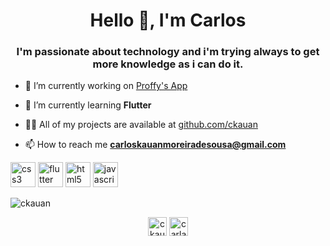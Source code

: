 <h1 align="center">Hello 👋, I'm Carlos</h1>
<h3 align="center">I'm passionate about technology and i'm trying always to get more knowledge as i can do it.</h3>

- 🔭 I’m currently working on [Proffy's App](https://github.com/cKauan/Proffy)

- 🌱 I’m currently learning **Flutter**

- 👨‍💻 All of my projects are available at [github.com/ckauan](github.com/ckauan)

- 📫 How to reach me **carloskauanmoreiradesousa@gmail.com**

<p align="left"><img src="https://devicons.github.io/devicon/devicon.git/icons/css3/css3-original-wordmark.svg" alt="css3" width="40" height="40"/> <img src="https://www.vectorlogo.zone/logos/flutterio/flutterio-icon.svg" alt="flutter" width="40" height="40"/> <img src="https://devicons.github.io/devicon/devicon.git/icons/html5/html5-original-wordmark.svg" alt="html5" width="40" height="40"/> <img src="https://devicons.github.io/devicon/devicon.git/icons/javascript/javascript-original.svg" alt="javascript" width="40" height="40"/></p><img align="center" src="https://github-readme-stats.vercel.app/api?username=ckauan&show_icons=true" alt="ckauan" />

<p align="center">
<a href="https://codepen.io/ckauan" target="blank"><img align="center" src="https://cdn.jsdelivr.net/npm/simple-icons@3.0.1/icons/codepen.svg" alt="ckauan" height="30" width="30" /></a>
<a href="https://twitter.com/carlaodamassaa" target="blank"><img align="center" src="https://cdn.jsdelivr.net/npm/simple-icons@3.0.1/icons/twitter.svg" alt="carlaodamassaa" height="30" width="30" /></a>
</p>
